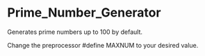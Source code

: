 # Prime_Number_Generator

Generates prime numbers up to 100 by default.

Change the preprocessor #define MAXNUM to your desired value.
